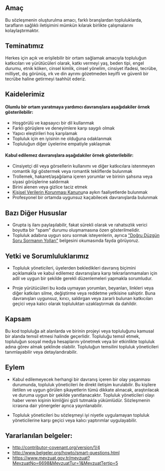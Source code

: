 ## Amaç
Bu sözleşmenin oluşturulma amacı, farklı branşlardan topluluklarda, tarafların sağlıklı iletişimini mümkün kılarak birlikte çalışmalarını kolaylaştırmaktır.

## Teminatımız

Herkes için açık ve erişilebilir bir ortam sağlamak amacıyla topluluğun katkıcıları ve yürütücüleri olarak, katkı vermeyi yaş, beden tipi, engel durumu, etnik köken, cinsel kimlik, cinsel yönelim, cinsiyet ifadesi, tecrübe, milliyet, dış görünüş, ırk ve din ayrımı gözetmeden keyifli ve güvenli bir tecrübe haline getirmeyi taahhüt ederiz.


## Kaidelerimiz

#### Olumlu bir ortam yaratmaya yardımcı davranışlara aşağıdakiler örnek gösterilebilir:

* Hoşgörülü ve kapsayıcı bir dil kullanmak
* Farklı görüşlere ve deneyimlere karşı saygılı olmak
* Yapıcı eleştirileri hoş karşılamak
* Topluluk için en iyisinin ne olduğuna odaklanmak
* Topluluğun diğer üyelerine empatiyle yaklaşmak

#### Kabul edilemez davranışlara aşağıdakiler örnek gösterilebilir:

* Cinsiyetçi dil veya görsellerin kullanımı ve diğer katkıcılara istenmeyen romantik ilgi göstermek veya romantik tekliflerde bulunmak
* Trollemek, hakaret/aşağılama içeren yorumlar ve birinin şahsına veya siyasi görüşlerine saldırmak
* Birini alenen veya gizlice taciz etmek
* [Kişisel Verilerin Korunması Kanunu](https://www.mevzuat.gov.tr/mevzuat?MevzuatNo=6698&MevzuatTur=1&MevzuatTertip=5)na aykırı faaliyetlerde bulunmak
* Profesyonel bir ortamda uygunsuz kaçabilecek davranışlarda bulunmak

## Bazı Diğer Hususlar

* Grupta iş ilanı paylaşılabilir, fakat sürekli olarak ve rahatsızlık verici boyutta bir "spam" durumu oluşmamasına özen gösterilmelidir.
* Topluluk adabına uygun soru sormak isteyenlerin, ayrıca ["Doğru Düzgün Soru Sormanın Yolları"](http://www.belgeler.org/howto/smart-questions.html) belgesini okumasında fayda görüyoruz.

## Yetki ve Sorumluluklarımız

* Topluluk yöneticileri, üyelerden bekledikleri davranış biçimini açıklamakla ve kabul edilemez davranışlara karşı tekrarlanmamaları için adil ve uygun bir şekilde gerekli düzenlemeleri yapmakla sorumludur.

* Proje yürütücüleri bu koda uymayan yorumları, beyanları, linkleri veya diğer katkıları silme, değiştirme veya reddetme yetkisine sahiptir. Buna davranışları uygunsuz, kırıcı, saldırgan veya zararlı bulunan katkıcıları geçici veya kalıcı olarak topluluktan uzaklaştırmak da dahildir.

## Kapsam

Bu kod topluluğa ait alanlarda ve birinin projeyi veya topluluğunu kamusal bir alanda temsil etmesi halinde geçerlidir. Topluluğu temsil etmek, topluluğun sosyal medya hesaplarını yönetmek veya bir etkinlikte topluluk adına görev almak şeklinde olabilir. Topluluğun temsilini topluluk yöneticileri tanımlayabilir veya detaylandırabilir.

## Eylem

* Kabul edilemeyecek herhangi bir davranış içeren bir olay yaşanması durumunda, topluluk yöneticileri ile direkt iletişim kurulabilir. Bu kişilere iletilen ve uygun görülen şikayetlerin tümü dikkate alınacak, araştırılacak ve duruma uygun bir şekilde yanıtlanacaktır. Topluluk yöneticileri olayı haber veren kişinin kimliğini gizli tutmakla yükümlüdür. Sözleşmenin icrasına dair yönergeler ayrıca yayınlanabilir.

* Topluluk yöneticileri bu sözleşmeyi iyi niyetle uygulamayan topluluk yöneticilerine karşı geçici veya kalıcı yaptırımlar uygulayabilir.



## Yararlanılan belgeler:
* http://contributor-covenant.org/version/1/4
* http://www.belgeler.org/howto/smart-questions.html
* https://www.mevzuat.gov.tr/mevzuat?MevzuatNo=6698&MevzuatTur=1&MevzuatTertip=5
